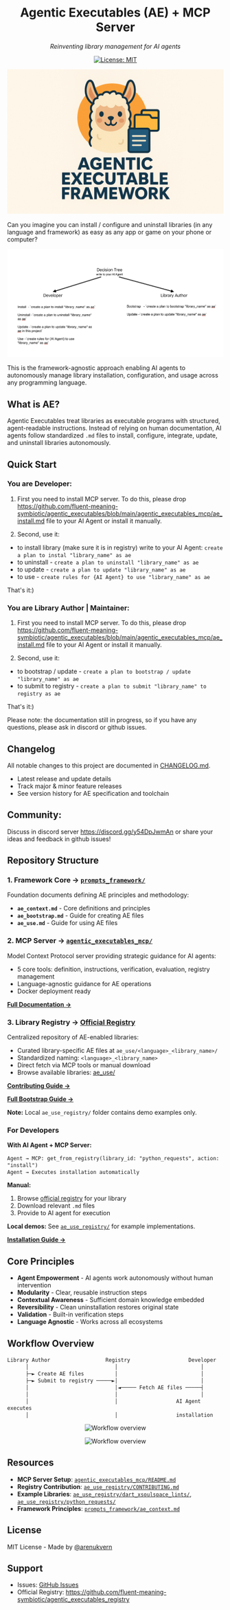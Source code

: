 <div align="center">

# Agentic Executables (AE) + MCP Server

_Reinventing library management for AI agents_

[![License: MIT](https://img.shields.io/badge/License-MIT-yellow.svg)](LICENSE)

</div>

<p align="center">
  <img src="docs/fun_image.png" alt="Fun image" style="max-width:100%;">
</p>

Can you imagine you can install / configure and uninstall libraries (in any language and framework) as easy as any app or game on your phone or computer?

<p align="center">
  <img src="docs/prompts_to_use.png" alt="Prompts to use" style="max-width:100%;">
</p>

This is the framework-agnostic approach enabling AI agents to autonomously manage library installation, configuration, and usage across any programming language.

## What is AE?

Agentic Executables treat libraries as executable programs with structured, agent-readable instructions. Instead of relying on human documentation, AI agents follow standardized `.md` files to install, configure, integrate, update, and uninstall libraries autonomously.

## Quick Start

### You are Developer:

1. First you need to install MCP server.
   To do this, please drop https://github.com/fluent-meaning-symbiotic/agentic_executables/blob/main/agentic_executables_mcp/ae_install.md file to your AI Agent or install it manually.

2. Second, use it:

- to install library (make sure it is in registry) write to your AI Agent: `create a plan to instal "library_name" as ae`
- to uninstall - `create a plan to uninstall "library_name" as ae`
- to update - `create a plan to update "library_name" as ae`
- to use - `create rules for {AI Agent} to use "library_name" as ae`

That's it:)

### You are Library Author | Maintainer:

1. First you need to install MCP server.
   To do this, please drop https://github.com/fluent-meaning-symbiotic/agentic_executables/blob/main/agentic_executables_mcp/ae_install.md file to your AI Agent or install it manually.

2. Second, use it:

- to bootstrap / update - `create a plan to bootstrap / update "library_name" as ae`
- to submit to registry - `create a plan to submit "library_name" to registry as ae`

That's it:)

Please note: the documentation still in progress, so if you have any questions, please ask in discord or github issues.

## Changelog

All notable changes to this project are documented in [CHANGELOG.md](./CHANGELOG.md).

- Latest release and update details
- Track major & minor feature releases
- See version history for AE specification and toolchain

## Community:

Discuss in discord server https://discord.gg/y54DpJwmAn or share your ideas and feedback in github issues!

## Repository Structure

### 1. Framework Core → [`prompts_framework/`](./prompts_framework/)

Foundation documents defining AE principles and methodology:

- **`ae_context.md`** - Core definitions and principles
- **`ae_bootstrap.md`** - Guide for creating AE files
- **`ae_use.md`** - Guide for using AE files

### 2. MCP Server → [`agentic_executables_mcp/`](./agentic_executables_mcp/)

Model Context Protocol server providing strategic guidance for AI agents:

- 5 core tools: definition, instructions, verification, evaluation, registry management
- Language-agnostic guidance for AE operations
- Docker deployment ready

[**Full Documentation →**](./agentic_executables_mcp/README.md)

### 3. Library Registry → **[Official Registry](https://github.com/fluent-meaning-symbiotic/agentic_executables_registry)**

Centralized repository of AE-enabled libraries:

- Curated library-specific AE files at `ae_use/<language>_<library_name>/`
- Standardized naming: `<language>_<library_name>`
- Direct fetch via MCP tools or manual download
- Browse available libraries: [ae_use/](https://github.com/fluent-meaning-symbiotic/agentic_executables_registry/tree/main/ae_use)

[**Contributing Guide →**](./ae_use_registry/CONTRIBUTING.md)

[**Full Bootstrap Guide →**](./prompts_framework/ae_bootstrap.md)

**Note:** Local `ae_use_registry/` folder contains demo examples only.

### For Developers

**With AI Agent + MCP Server:**

```
Agent → MCP: get_from_registry(library_id: "python_requests", action: "install")
Agent → Executes installation automatically
```

**Manual:**

1. Browse [official registry](https://github.com/fluent-meaning-symbiotic/agentic_executables_registry/tree/main/ae_use) for your library
2. Download relevant `.md` files
3. Provide to AI agent for execution

**Local demos:** See [`ae_use_registry/`](./ae_use_registry/) for example implementations.

[**Installation Guide →**](./agentic_executables_mcp/ae_install.md)

## Core Principles

- **Agent Empowerment** - AI agents work autonomously without human intervention
- **Modularity** - Clear, reusable instruction steps
- **Contextual Awareness** - Sufficient domain knowledge embedded
- **Reversibility** - Clean uninstallation restores original state
- **Validation** - Built-in verification steps
- **Language Agnostic** - Works across all ecosystems

## Workflow Overview

```
Library Author                  Registry                   Developer
      │                            │                           │
      ├─► Create AE files          │                           │
      ├─► Submit to registry ─────►│                           │
      │                            │◄───── Fetch AE files ─────┤
      │                            │                           │
      │                            │                   AI Agent executes
      │                            │                   installation
```

<p align="center">
  <img src="docs/workflow_overview.png" alt="Workflow overview" style="max-width:100%;">
</p>

<p align="center">
  <img src="docs/workflow_overview.png" alt="Workflow overview" style="max-width:100%;">
</p>

## Resources

- **MCP Server Setup**: [`agentic_executables_mcp/README.md`](./agentic_executables_mcp/README.md)
- **Registry Contribution**: [`ae_use_registry/CONTRIBUTING.md`](./ae_use_registry/CONTRIBUTING.md)
- **Example Libraries**: [`ae_use_registry/dart_xsoulspace_lints/`](./ae_use_registry/dart_xsoulspace_lints/), [`ae_use_registry/python_requests/`](./ae_use_registry/python_requests/)
- **Framework Principles**: [`prompts_framework/ae_context.md`](./prompts_framework/ae_context.md)

## License

MIT License - Made by [@arenukvern](https://github.com/arenukvern)

## Support

- Issues: [GitHub Issues](https://github.com/fluent-meaning-symbiotic/agentic_executables/issues)
- Official Registry: https://github.com/fluent-meaning-symbiotic/agentic_executables_registry
